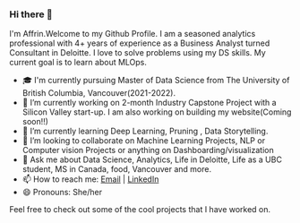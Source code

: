 ### Hi there 👋

I'm Affrin.Welcome to my Github Profile. 
I am a seasoned analytics professional with 4+ years of experience as a Business Analyst turned Consultant in Deloitte. I love to solve problems using my DS skills.
My current goal is to learn about MLOps.

- 🎓 I'm currently pursuing Master of Data Science from The University of British Columbia, Vancouver(2021-2022).
- 🔭 I’m currently working on 2-month Industry Capstone Project with a Silicon Valley start-up. I am also working on building my website(Coming soon!!)
- 🌱 I’m currently learning Deep Learning, Pruning , Data Storytelling.
- 👯 I’m looking to collaborate on Machine Learning Projects, NLP or Computer vision Projects or anything on Dashboarding/visualization
- 💬 Ask me about Data Science, Analytics, Life in Deloitte, Life as a UBC student, MS in Canada, food, Vancouver and more.
- 📫 How to reach me: [Email](affrinsultana1@gmail.com) | [LinkedIn](https://www.linkedin.com/in/affrinsultana/)
- 😄 Pronouns: She/her

Feel free to check out some of the cool projects that I have worked on.

